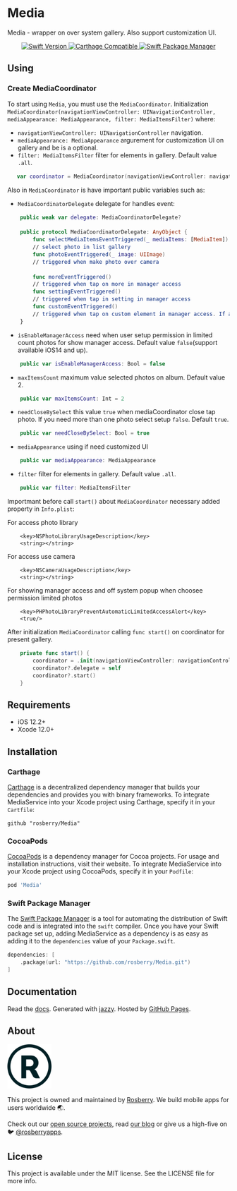 # Media
Media - wrapper on over system gallery. Also support customization UI.

<p align="center">
    <a href="https://swift.org/">
        <img src="https://img.shields.io/badge/swift-5.0-orange.svg" alt="Swift Version" />
    </a>
    <a href="https://github.com/Carthage/Carthage">
        <img src="https://img.shields.io/badge/Carthage-compatible-green.svg" alt="Carthage Compatible" />
    </a>
    <a href="https://github.com/apple/swift-package-manager">
        <img src="https://img.shields.io/badge/spm-compatible-brightgreen.svg?style=flat" alt="Swift Package Manager" />
    </a>
</p>

## Using
### Create MediaCoordinator

To start using `Media`, you must use the `MediaCoordinator`.
Initialization `MediaCoordinator(navigationViewController: UINavigationController, mediaAppearance: MediaAppearance, filter: MediaItemsFilter)` where:
- `navigationViewController: UINavigationController` navigation. 
- `mediaAppearance: MediaAppearance` argurement for customization UI on gallery and be is a optional.
- `filter: MediaItemsFilter` filter for elements in gallery. Default value `.all`.

```Swift
   var coordinator = MediaCoordinator(navigationViewController: navigationViewController)
```

Also in `MediaCoordinator` is have important public variables such as:
- `MediaCoordinatorDelegate` delegate for handles event:
```Swift
    public weak var delegate: MediaCoordinatorDelegate?
    
    public protocol MediaCoordinatorDelegate: AnyObject {
        func selectMediaItemsEventTriggered(_ mediaItems: [MediaItem])
        // select photo in list gallery 
        func photoEventTriggered(_ image: UIImage)
        // triggered when make photo over camera
        
        func moreEventTriggered()
        // triggered when tap on more in manager access
        func settingEventTriggered()
        // triggered when tap in setting in manager access
        func customEventTriggered()
        // triggered when tap on custom element in manager access. If added is not custom button event never triggered.
    }
```
-  `isEnableManagerAccess` need when user setup permission in limited count photos for show manager access. Default value `false`(support available iOS14 and up).

```Swift
    public var isEnableManagerAccess: Bool = false
```

- `maxItemsCount` maximum value selected photos on album. Default value 2.

```Swift
    public var maxItemsCount: Int = 2
```

- `needCloseBySelect` this value `true` when mediaCoordinator close tap photo. If you need more than one photo select setup `false`.
Default `true`.

```Swift
    public var needCloseBySelect: Bool = true
```

- `mediaAppearance` using if need customized UI

```Swift
    public var mediaAppearance: MediaAppearance
```

- `filter` filter for elements in gallery. Default value `.all`.

```Swift
    public var filter: MediaItemsFilter
```

Importmant before call `start()` about `MediaCoordinator` necessary added property in `Info.plist`:

For access photo library
```
	<key>NSPhotoLibraryUsageDescription</key>
	<string></string>
```

For access use camera
```
	<key>NSCameraUsageDescription</key>
	<string></string>
```

For showing manager access and off system popup when choosee permission limited photos
```
	<key>PHPhotoLibraryPreventAutomaticLimitedAccessAlert</key>
	<true/>
```

After initialization `MediaCoordinator` calling `func start()` on coordinator for present gallery.

```Swift
    private func start() {
        coordinator = .init(navigationViewController: navigationController)
        coordinator?.delegate = self
        coordinator?.start()
    }
```

## Requirements

- iOS 12.2+
- Xcode 12.0+

## Installation

### Carthage

[Carthage](https://github.com/Carthage/Carthage) is a decentralized dependency manager that builds your dependencies and provides you with binary frameworks. To integrate MediaService into your Xcode project using Carthage, specify it in your `Cartfile`:

```ogdl
github "rosberry/Media"
```

### CocoaPods

[CocoaPods](https://cocoapods.org) is a dependency manager for Cocoa projects. For usage and installation instructions, visit their website. To integrate MediaService into your Xcode project using CocoaPods, specify it in your `Podfile`:

```ruby
pod 'Media'
```

### Swift Package Manager

The [Swift Package Manager](https://swift.org/package-manager/) is a tool for automating the distribution of Swift code and is integrated into the `swift` compiler. Once you have your Swift package set up, adding MediaService as a dependency is as easy as adding it to the `dependencies` value of your `Package.swift`.

```swift
dependencies: [
    .package(url: "https://github.com/rosberry/Media.git")
]
```

## Documentation

Read the [docs](https://rosberry.github.io/Media). Generated with [jazzy](https://github.com/realm/jazzy). Hosted by [GitHub Pages](https://pages.github.com).

## About

<img src="https://github.com/rosberry/Foundation/blob/master/Assets/full_logo.png?raw=true" height="100" />

This project is owned and maintained by [Rosberry](http://rosberry.com). We build mobile apps for users worldwide 🌏.

Check out our [open source projects](https://github.com/rosberry), read [our blog](https://medium.com/@Rosberry) or give us a high-five on 🐦 [@rosberryapps](http://twitter.com/RosberryApps).

## License

This project is available under the MIT license. See the LICENSE file for more info.
